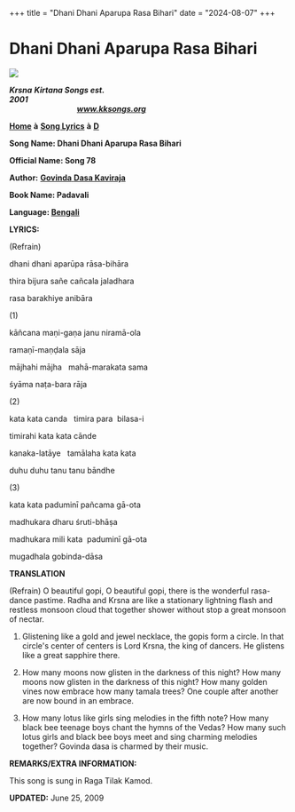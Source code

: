 +++
title = "Dhani Dhani Aparupa Rasa Bihari"
date = "2024-08-07"
+++

# Dhani Dhani Aparupa Rasa Bihari
**[![](http://kksongs.org/image_files/image002.jpg)](http://kksongs.org/)**

**_Krsna_** **_Kirtana Songs est. 2001_**                                                                                                                                                      **_www.kksongs.org_**

[**Home**](http://kksongs.org/) **à** [**Song Lyrics**](http://kksongs.org/lyrics.html) **à** [**D**](http://kksongs.org/songs/song_d.html)

**Song Name: Dhani Dhani Aparupa Rasa Bihari**

**Official Name: Song 78**

**Author:** [**Govinda** **Dasa Kaviraja**](http://kksongs.org/authors/list/govindadasa.html)

**Book Name: Padavali**

**Language: [Bengali](http://kksongs.org/language/list/bengali.html)**

**LYRICS:**

(Refrain)

dhani dhani aparūpa rāsa-bihāra

thira bijura sañe cañcala jaladhara

rasa barakhiye anibāra

(1)

kāñcana maṇi-gaṇa janu niramā-ola

ramaṇī-maṇḍala sāja

mājhahi mājha   mahā-marakata sama

śyāma naṭa-bara rāja

(2)

kata kata canda   timira para  bilasa-i

timirahi kata kata cānde

kanaka-latāye   tamālaha kata kata

duhu duhu tanu tanu bāndhe

(3)

kata kata paduminī pañcama gā-ota

madhukara dharu śruti-bhāṣa

madhukara mili kata  paduminī gā-ota

mugadhala gobinda-dāsa

**TRANSLATION**

(Refrain) O beautiful gopi, O beautiful gopi, there is the wonderful rasa\-dance pastime. Radha and Krsna are like a stationary lightning flash and restless monsoon cloud that together shower without stop a great monsoon of nectar.

1) Glistening like a gold and jewel necklace, the gopis form a circle. In that circle's center of centers is Lord Krsna, the king of dancers. He glistens like a great sapphire there.

2) How many moons now glisten in the darkness of this night? How many moons now glisten in the darkness of this night? How many golden vines now embrace how many tamala trees? One couple after another are now bound in an embrace.

3) How many lotus like girls sing melodies in the fifth note? How many black bee teenage boys chant the hymns of the Vedas? How many such lotus girls and black bee boys meet and sing charming melodies together? Govinda dasa is charmed by their music.

**REMARKS/EXTRA INFORMATION:**

This song is sung in Raga Tilak Kamod.

**UPDATED:** June 25, 2009